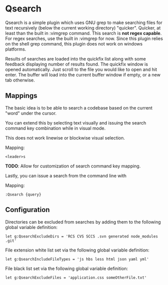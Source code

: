 Qsearch
=======

Qsearch is a simple plugin which uses GNU grep to make searching
files for text recursively (below the current working directory)
"quicker". Quicker, at least than the built in :vimgrep command.
This search is **not regex capable**. For regex searches, use the
built in :vimgrep for now. Since this plugin relies on the shell grep
command, this plugin does not work on windows platforms.

Results of searches are loaded into the quickfix list along with
some feedback displaying number of results found. The quickfix
window is opened automatically. Just scroll to the file you would
like to open and hit enter. The buffer will load into the current
buffer window if empty, or a new tab otherwise.

Mappings
--------

The basic idea is to be able to search a codebase based on the current
"word" under the cursor.

You can extend this by selecting text visually and issuing the search
command key combination while in visual mode.

This does not work linewise or blockwise visual selection.

Mapping:

    <leader>s

**TODO**: Allow for customization of search command key mapping.

Lastly, you can issue a search from the command line with

Mapping:

    :Qsearch {query}

Configuration
-------------

Directories can be excluded from searches by adding them to the
following global variable definition:

    let g:QsearchExcludeDirs = 'RCS CVS SCCS .svn generated node_modules .git'

File extension white list set via the following global variable definition:

    let g:QsearchIncludeFileTypes = 'js hbs less html json yaml yml'

File black list set via the following global variable definition:

    let g:QsearchExcludeFiles = 'application.css someOtherFile.txt'
